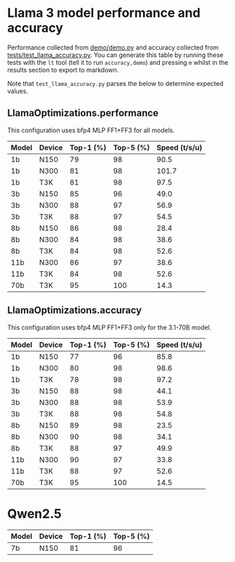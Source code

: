 # Llama 3 model performance and accuracy

Performance collected from [demo/demo.py](demo/demo.py) and accuracy collected from [tests/test_llama_accuracy.py](tests/test_llama_accuracy.py). You can generate this table by running these tests with the `lt` tool (tell it to run `accuracy,demo`) and pressing `m` whilst in the results section to export to markdown.

Note that `test_llama_accuracy.py` parses the below to determine expected values.

## LlamaOptimizations.performance

This configuration uses bfp4 MLP FF1+FF3 for all models.

| Model | Device | Top-1 (%) | Top-5 (%) | Speed (t/s/u) |
|-------|--------|-----------|-----------|---------------|
| 1b | N150 | 79 | 98 | 90.5 |
| 1b | N300 | 81 | 98 | 101.7 |
| 1b | T3K | 81 | 98 | 97.5 |
| 3b | N150 | 85 | 96 | 49.0 |
| 3b | N300 | 88 | 97 | 56.9 |
| 3b | T3K | 88 | 97 | 54.5 |
| 8b | N150 | 86 | 98 | 28.4 |
| 8b | N300 | 84 | 98 | 38.6 |
| 8b | T3K | 84 | 98 | 52.6 |
| 11b | N300 | 86 | 97 | 38.6 |
| 11b | T3K | 84 | 98 | 52.6 |
| 70b | T3K | 95 | 100 | 14.3 |

## LlamaOptimizations.accuracy

This configuration uses bfp4 MLP FF1+FF3 only for the 3.1-70B model.

| Model | Device | Top-1 (%) | Top-5 (%) | Speed (t/s/u) |
|-------|--------|-----------|-----------|---------------|
| 1b | N150 | 77 | 96 | 85.8 |
| 1b | N300 | 80 | 98 | 98.6 |
| 1b | T3K | 78 | 98 | 97.2 |
| 3b | N150 | 88 | 98 | 44.1 |
| 3b | N300 | 88 | 98 | 53.9 |
| 3b | T3K | 88 | 98 | 54.8 |
| 8b | N150 | 89 | 98 | 23.5 |
| 8b | N300 | 90 | 98 | 34.1 |
| 8b | T3K | 88 | 97 | 49.9 |
| 11b | N300 | 90 | 97 | 33.8 |
| 11b | T3K | 88 | 97 | 52.6 |
| 70b | T3K | 95 | 100 | 14.5 |

# Qwen2.5

| Model | Device | Top-1 (%) | Top-5 (%) |
|-------|--------|-----------|-----------|
| 7b | N150 | 81 | 96 |
